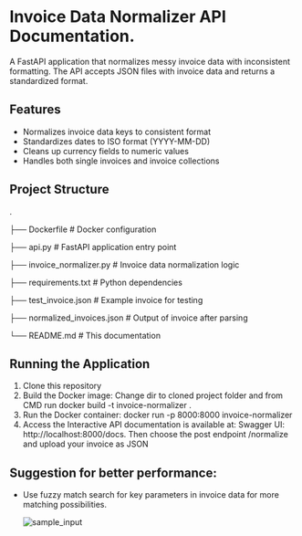 # Invoice Data Normalizer API Documentation.

A FastAPI application that normalizes messy invoice data with inconsistent formatting. The API accepts JSON files with invoice data and returns a standardized format.

## Features

* Normalizes invoice data keys to consistent format
* Standardizes dates to ISO format (YYYY-MM-DD)
* Cleans up currency fields to numeric values
* Handles both single invoices and invoice collections

## Project Structure
.

├── Dockerfile                # Docker configuration

├── api.py                    # FastAPI application entry point

├── invoice_normalizer.py     # Invoice data normalization logic

├── requirements.txt          # Python dependencies

├── test_invoice.json         # Example invoice for testing

├── normalized_invoices.json  # Output of invoice after parsing

└── README.md                 # This documentation

## Running the Application

1. Clone this repository
2. Build the Docker image:
Change dir to cloned project folder and from CMD run docker build -t invoice-normalizer .
3. Run the Docker container: docker run -p 8000:8000 invoice-normalizer
4. Access the Interactive API documentation is available at: Swagger UI: http://localhost:8000/docs. Then choose the post endpoint /normalize and upload your invoice as JSON



## Suggestion for better performance:

* Use fuzzy match search for key parameters in invoice data for more matching possibilities.

  ![sample_input](https://github.com/user-attachments/assets/7eb7eccf-b223-4fc6-903d-60370e513e8d)


